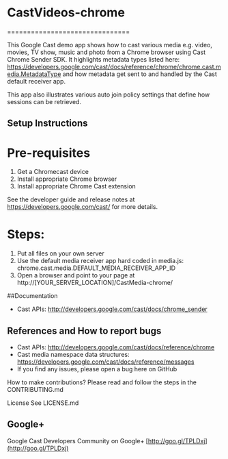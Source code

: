 # CastVideos-chrome
===============================

This Google Cast demo app shows how to cast various media e.g. video, movies, TV show, music and photo from a Chrome browser using Cast Chrome Sender SDK. It highlights metadata types listed here: https://developers.google.com/cast/docs/reference/chrome/chrome.cast.media.MetadataType and how metadata get sent to and handled by the Cast default receiver app.

This app also illustrates various auto join policy settings that define how sessions can be retrieved.

## Setup Instructions

# Pre-requisites
 1. Get a Chromecast device
 2. Install appropriate Chrome browser
 3. Install appropriate Chrome Cast extension

 See the developer guide and release notes at https://developers.google.com/cast/ for more details.
 
# Steps:
 1. Put all files on your own server
 2. Use the default media receiver app hard coded in media.js: chrome.cast.media.DEFAULT_MEDIA_RECEIVER_APP_ID 
 4. Open a browser and point to your page at http://[YOUR_SERVER_LOCATION]/CastMedia-chrome/

##Documentation
* Cast APIs: http://developers.google.com/cast/docs/chrome_sender

## References and How to report bugs
* Cast APIs: http://developers.google.com/cast/docs/reference/chrome
* Cast media namespace data structures: https://developers.google.com/cast/docs/reference/messages
* If you find any issues, please open a bug here on GitHub

How to make contributions?
Please read and follow the steps in the CONTRIBUTING.md

License
See LICENSE.md

## Google+
 Google Cast Developers Community on Google+ [http://goo.gl/TPLDxj](http://goo.gl/TPLDxj)
